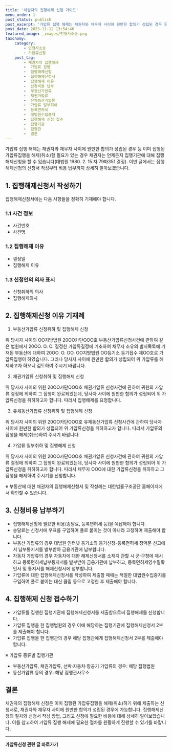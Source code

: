 ```yaml
---
title: '채권자의 집행해제 신청 가이드'
menu_order: 1
post_status: publish
post_excerpt: '가압류 집행 해제는 채권자와 채무자 사이에 원만한 합의가 성립된 경우 등 이미 집행된 가압류집행을 해제 취소 할 필요가 있는 경우 채권자는 언제든지 집행기관에 대해 집행해제신청을 할 수 있습니다 대법원 1980. 2. 15.자 79마351 결정 . 이번 글에서는 집행해제신청의 신청서 작성부터 비용 납부까지 상세히 알아보겠습니다.'
post_date: 2023-11-12 13:54:46
featured_image: _images/민형사소송.png
taxonomy:
    category:
        - 민형사소송
        - 가압류신청
    post_tag:
        - 채권자의 집행해제
        -  가압류 집행
        -  집행해제신청
        -  집행해제신청서
        -  집행해제 이유
        -  신청비용 납부
        -  부동산가압류
        -  채권가압류
        -  유체동산가압류
        -  가압류 일부취하
        -  등록면허세
        -  대법원수입증지
        -  집행해제 신청 접수
        -  집행기관
        -  집행관
        -  결론
---
```



가압류 집행 해제는 채권자와 채무자 사이에 원만한 합의가 성립된 경우 등 이미 집행된 가압류집행을 해제(취소)할 필요가 있는 경우 채권자는 언제든지 집행기관에 대해 집행해제신청을 할 수 있습니다(대법원 1980. 2. 15.자 79마351 결정). 이번 글에서는 집행해제신청의 신청서 작성부터 비용 납부까지 상세히 알아보겠습니다.

## 1. 집행해제신청서 작성하기

집행해제신청서에는 다음 사항들을 정확히 기재해야 합니다.

### 1.1 사건 정보

- 사건번호
- 사건명

### 1.2 집행해제 이유

- 결정일
- 집행해제 이유

### 1.3 신청인의 의사 표시

- 신청취하의 의사
- 집행해제의사

## 2. 집행해제신청 이유 기재례

1) 부동산가압류 신청취하 및 집행해제 신청

위 당사자 사이의 ΟΟ지방법원 20ΟΟ카단ΟΟΟ호 부동산가압류신청사건에 관하여 같은 법원에서 20ΟΟ. Ο. Ο. 결정한 가압류결정에 기초하여 채무자 소유의 별지목록에 기재된 부동산에 대하여 20ΟΟ. Ο. ΟΟ. ΟΟ지방법원 ΟΟ등기소 등기접수 제ΟΟ호로 가압류집행이 하였습니다. 그러나 당사자 사이에 원만한 합의가 성립되어 위 가압류를 해제하고자 하오니 검토하여 주시기 바랍니다.

2) 채권가압류 신청취하 및 집행해제 신청

위 당사자 사이의 위원 20ΟΟ카단ΟΟΟ호 채권가압류 신청사건에 관하여 귀원의 가압류 결정에 의하여 그 집행이 완료되었는데, 당사자 사이에 원만한 합의가 성립되어 위 가압류신청을 취하하고자 합니다. 따라서 집행해제를 요청합니다.

3) 유체동산가압류 신청취하 및 집행해제 신청

위 당사자 사이의 위원 20ΟΟ카단ΟΟΟ호 유체동산가압류 신청사건에 관하여 당사자 사이에 원만한 합의가 성립되어 위 가압류신청을 취하하고자 합니다. 따라서 가압류의 집행을 해제(취소)하여 주시기 바랍니다.

4) 가압류 일부취하 및 집행해제 신청

위 당사자 사이의 위원 20ΟΟ카단ΟΟΟ호 채권가압류 신청사건에 관하여 귀원의 가압류 결정에 의하여 그 집행이 완료되었는데, 당사자 사이에 원만한 합의가 성립되어 위 가압류신청을 취하하고자 합니다. 따라서 채무자 ΟΟΟ에 대한 가압류신청을 취하하고 그 집행을 해제하여 주시기를 신청합니다.

※ 부동산에 대한 채권자의 집행해제신청서 및 작성례는 대한법률구조공단 홈페이지에서 확인할 수 있습니다.

## 3. 신청비용 납부하기

- 집행해제신청에 필요한 비용(송달료, 등록면허세 등)을 예납해야 합니다.
- 송달료는 신청서에 우표를 구입하여 풀로 붙이는 것이 아니라 고정하여 제출해야 합니다.
- 부동산 가압류의 경우 대법원 인터넷 등기소의 등기신청-등록면허세 정액분 신고에서 납부통지서를 발부받아 금융기관에 납부합니다.
- 자동차 가압류의 경우 자동차에 대한 해제신청서를 소재지 관할 시·군·구청에 제시하고 등록면허세납부통지서를 발부받아 금융기관에 납부하고, 등록면허세영수필확인서 및 통지서를 해제신청서에 첨부합니다.
- 가압류에 대한 집행해제신청서를 작성하여 제출할 때에는 적절한 대법원수입증지를 구입하여 풀로 붙이는 대신 클립 등으로 고정한 후 제출해야 합니다.

## 4. 집행해제 신청 접수하기

- 가압류를 집행한 집행기관에 집행해제신청서를 제출함으로써 집행해제를 신청합니다.
- 가압류 집행을 한 집행법원의 경우 이에 해당하는 집행기관에 집행해제신청서 2부를 제출해야 합니다.
- 가압류 집행을 한 집행관의 경우 해당 집행관에게 집행해제신청서 2부를 제출해야 합니다.

※ 가압류 종류별 집행기관
- 부동산가압류, 채권가압류, 선박·자동차·항공기 가압류의 경우: 해당 집행법원
- 동산가압류 등의 경우: 해당 집행관사무소

## 결론

채권자의 집행해제 신청은 이미 집행된 가압류집행을 해제(취소)하기 위해 제출하는 신청서로, 채권자와 채무자 사이에 원만한 합의가 성립된 경우에 가능합니다. 집행해제신청의 절차와 신청서 작성 방법, 그리고 신청에 필요한 비용에 대해 상세히 알아보았습니다. 이를 참고하여 가압류 집행 해제에 필요한 절차를 원활하게 진행할 수 있기를 바랍니다.
<!-- wp:separator -->
<hr class="wp-block-separator has-alpha-channel-opacity"/>
<!-- /wp:separator -->

<!-- wp:group {"backgroundColor":"base","layout":{"type":"constrained"}} -->
<div class="wp-block-group has-base-background-color has-background"><!-- wp:paragraph {"align":"center","fontSize":"medium"} -->
<p class="has-text-align-center has-large-font-size"><strong>가압류신청 관련 글 바로가기</strong></p>
<!-- /wp:paragraph -->


<!-- wp:latest-posts
{"categories":[{"id":14445,"count":19,"description":"","link":"https://uknowlaw.com/category/%ea%b0%80%ec%95%95%eb%a5%98%ec%8b%a0%ec%b2%ad/","name":"가압류신청","slug":"가압류신청","taxonomy":"category","parent":0,"meta":[],"_links":{"self":[{"href":"https://uknowlaw.com/wp-json/wp/v2/categories/14445"}],"collection":[{"href":"https://uknowlaw.com/wp-json/wp/v2/categories"}],"about":[{"href":"https://uknowlaw.com/wp-json/wp/v2/taxonomies/category"}],"wp:post_type":[{"href":"https://uknowlaw.com/wp-json/wp/v2/posts?categories=14445"}],"curies":[{"name":"wp","href":"https://api.w.org/{rel}","templated":true}]}}],"postsToShow":100,"excerptLength":28,"postLayout":"grid","columns":2,"featuredImageAlign":"left","featuredImageSizeSlug":"large","fontSize":"small"} /--></div>
<!-- /wp:group -->